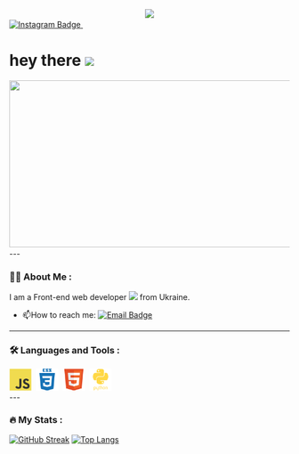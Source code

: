 <div id="header" align="center">
  <img src="https://media.giphy.com/media/M9gbBd9nbDrOTu1Mqx/giphy.gif" width="100"/>
</div>
<div id="badges">
  
 
  <a href="https://instagram.com/kovaliyk_serhii?igshid=YmMyMTA2M2Y=">
    <img src="https://img.shields.io/badge/Instagram-blue?style=for-the-badge&logo=instagram&logoColor=white" alt="Instagram Badge"/>
  </a>
  <img src="https://komarev.com/ghpvc/?username=KovaliykSerhii&style=flat-square&color=blue" alt=""/>
  <h1>
  hey there
  <img src="https://media.giphy.com/media/hvRJCLFzcasrR4ia7z/giphy.gif" width="30px"/>
</h1>
</div>
<div align="center">
  <img src="https://media.giphy.com/media/dWesBcTLavkZuG35MI/giphy.gif" width="600" height="300"/>
</div>
---

### :woman_technologist: About Me :
I am a Front-end web developer <img src="https://media.giphy.com/media/WUlplcMpOCEmTGBtBW/giphy.gif" width="30"> from Ukraine.


- :mailbox:How to reach me: [![Email Badge](https://img.shields.io/badge/-email-red?style=flat&logo=Gmail&logoColor=white)](kovaliykserhii@gmail.com)
--------

### :hammer_and_wrench: Languages and Tools :
<div>
  <img src="https://github.com/devicons/devicon/blob/master/icons/javascript/javascript-original.svg" title="Java" alt="Java" width="40" height="40"/>&nbsp;
  <img src="https://github.com/devicons/devicon/blob/master/icons/css3/css3-plain-wordmark.svg"  title="CSS3" alt="CSS" width="40" height="40"/>&nbsp;
  <img src="https://github.com/devicons/devicon/blob/master/icons/html5/html5-original.svg" title="HTML5" alt="HTML" width="40" height="40"/>&nbsp;
  <img src="https://github.com/devicons/devicon/blob/master/icons/python/python-plain-wordmark.svg" title="Python" width="40" height="40"/>&nbsp;
  
 
</div>
---

### :fire: My Stats :
[![GitHub Streak](http://github-readme-streak-stats.herokuapp.com?user=KovaliykSerhii&theme=dark&background=000000)](https://git.io/streak-stats)
[![Top Langs](https://github-readme-stats.vercel.app/api/top-langs/?username=KovaliykSerhii&layout=compact&theme=vision-friendly-dark)](https://github.com/anuraghazra/github-readme-stats)
